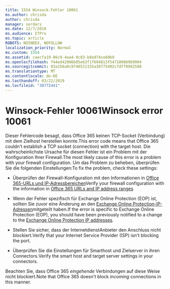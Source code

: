 ```yaml
---
title: 1554 Winsock-Fehler 10061
ms.author: chrisda
author: chrisda
manager: serdars
ms.date: 12/7/2018
ms.audience: ITPro
ms.topic: article
ROBOTS: NOINDEX, NOFOLLOW
localization_priority: Normal
ms.custom: 1554
ms.assetid: caecfa19-86c9-4aa4-9c83-b8a974ce60b9
ms.openlocfilehash: f44ed42906b85e63f1f694813f54710906969904
ms.sourcegitcommit: 03a156a9c9740521155a30775492c7dff0982588
ms.translationtype: MT
ms.contentlocale: de-DE
ms.lasthandoff: 03/22/2019
ms.locfileid: "30772441"
---
```

# <a name="winsock-error-10061"></a><span data-ttu-id="5a536-102">Winsock-Fehler 10061</span><span class="sxs-lookup"><span data-stu-id="5a536-102">Winsock error 10061</span></span>

<span data-ttu-id="5a536-103">Dieser Fehlercode besagt, dass Office 365 keinen TCP-Socket (Verbindung) mit dem Zielhost herstellen konnte.</span><span class="sxs-lookup"><span data-stu-id="5a536-103">This error code means that Office 365 couldn't establish a TCP socket (connection) with the target host.</span></span> <span data-ttu-id="5a536-104">Die wahrscheinlichste Ursache für diesen Fehler ist ein Problem mit der Konfiguration Ihrer Firewall.</span><span class="sxs-lookup"><span data-stu-id="5a536-104">The most likely cause of this error is a problem with your firewall configuration.</span></span> <span data-ttu-id="5a536-105">Um das Problem zu beheben, überprüfen Sie die folgenden Einstellungen:</span><span class="sxs-lookup"><span data-stu-id="5a536-105">To fix the problem, check these settings:</span></span>
  
- <span data-ttu-id="5a536-106">Überprüfen der Firewall-Konfiguration mit den Informationen in [Office 365-URLs und IP-Adressbereichen](https://docs.microsoft.com/office365/enterprise/urls-and-ip-address-ranges)</span><span class="sxs-lookup"><span data-stu-id="5a536-106">Verify your firewall configuration with the information in [Office 365 URLs and IP address ranges](https://docs.microsoft.com/office365/enterprise/urls-and-ip-address-ranges)</span></span>
    
- <span data-ttu-id="5a536-107">Wenn der Fehler spezifisch für Exchange Online Protection (EOP) ist, sollten Sie zuvor eine Änderung an den [Exchange Online Protection-IP-Adressen](https://docs.microsoft.com/office365/SecurityCompliance/eop/exchange-online-protection-ip-addresses)mitgeteilt haben.</span><span class="sxs-lookup"><span data-stu-id="5a536-107">If the error is specific to Exchange Online Protection (EOP), you should have been previously notified to a change to the [Exchange Online Protection IP addresses](https://docs.microsoft.com/office365/SecurityCompliance/eop/exchange-online-protection-ip-addresses).</span></span>
    
- <span data-ttu-id="5a536-108">Stellen Sie sicher, dass der InternetdienstAnbieter den Anschluss nicht blockiert.</span><span class="sxs-lookup"><span data-stu-id="5a536-108">Verify that your Internet Service Provider (ISP) isn't blocking the port.</span></span>
    
- <span data-ttu-id="5a536-109">Überprüfen Sie die Einstellungen für Smarthost und Zielserver in ihren Connectors.</span><span class="sxs-lookup"><span data-stu-id="5a536-109">Verify the smart host and target server settings in your connectors.</span></span>
    
<span data-ttu-id="5a536-110">Beachten Sie, dass Office 365 *eingehende* Verbindungen auf diese Weise nicht blockiert.</span><span class="sxs-lookup"><span data-stu-id="5a536-110">Note that Office 365 doesn't block  *incoming*  connections in this manner.</span></span> 
  

